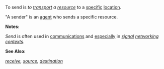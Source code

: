 To send is *to [transport](https://github.com/gcassel/Modular-Organization-Terminology/blob/master/terms/transport.md) a [resource](https://github.com/gcassel/Modular-Organization-Terminology/blob/master/terms/resource.md)* to a [specific](https://github.com/gcassel/Modular-Organization-Terminology/blob/master/terms/specific.md) [location](https://github.com/gcassel/Modular-Organization-Terminology/blob/master/terms/location.md).

"A sender" is an [agent](https://github.com/gcassel/Modular-Organization-Terminology/blob/master/terms/agent.md) who sends a specific resource.

**Notes:**  

*Send* is often used in [communications](https://github.com/gcassel/Modular-Organization-Terminology/blob/master/terms/communication.md) and [especially](https://github.com/gcassel/Modular-Organization-Terminology/blob/master/terms/specialize.md) in *[signal](https://github.com/gcassel/Modular-Organization-Terminology/blob/master/terms/signal.md) [networking](https://github.com/gcassel/Modular-Organization-Terminology/blob/master/terms/network.md) [contexts](https://github.com/gcassel/Modular-Organization-Terminology/blob/master/terms/context.md)*.

**See Also:** 

*[receive](https://github.com/gcassel/Modular-Organization-Terminology/blob/master/terms/receive.md), [source](https://github.com/gcassel/Modular-Organization-Terminology/blob/master/terms/source.md), [destination](https://github.com/gcassel/Modular-Organization-Terminology/blob/master/terms/destination.md)*
